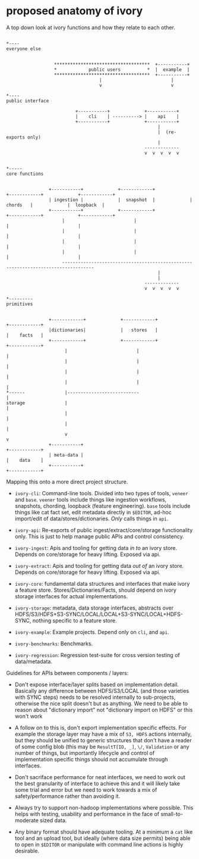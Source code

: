 proposed anatomy of ivory
=========================



A top down look at ivory functions and how they relate to each other.

```

*----
everyone else


                  ************************************  +-----------+
                  *            public users          *  |  example  |
                  ************************************  +-----------+
                                   |                          |
                                   v                          v

*----
public interface

                          +-----------+             +-----------+
                          |    cli    | ----------> |    api    |
                          +-----------+             +-----------+
                                                         |
                                                         |  (re-exports only)
                                                         |
                                                    -------------
                                                    v  v  v  v  v


*-----
core functions


                +-----------+             +------------+             +------------+             +------------+
                | ingestion |             |  snapshot  |             |   chords   |             |  loopback  |
                +-----------+             +------------+             +------------+             +------------+
                     |                          |                          |                          |
                     |                          |                          |                          |
                     |                          |                          |                          |
                     |                          |                          |                          |
                     ----------------------------------------------------------------------------------
                                                         |
                                                         |
                                                    -------------
                                                    v  v  v  v  v

*---------
primitives


                +------------+             +------------+             +------------+
                |dictionaries|             |   stores   |             |    facts   |
                +------------+             +------------+             +------------+
                      |                          |                           |
                      |                          |                           |
                      |                          |                           |
                      |                          |                           |
*------               |---------------------------                           |
storage               |                                                      |
                      |                                                      |
                      |                                                      |
                      v                                                      v
                +-----------+                                         +------------+
                | meta-data |                                         |    data    |
                +-----------+                                         +------------+

```




Mapping this onto a more direct project structure.

 * `ivory-cli`: Command-line tools. Divided into two types of tools, `veneer` and `base`. `veener` tools include things like
                 ingestion workflows, snapshots, chording, loopback (feature engineering). `base` tools include things like cat fact set,
                edit metadata directly in `$EDITOR`, ad-hoc import/edit of data/stores/dictionaries. _Only_ calls things in `api`.

 * `ivory-api`: Re-exports of public ingest/extract/core/storage functionality only. This is just to help manage public APIs and control consistency.

 * `ivory-ingest`: Apis and tooling for getting data _in to_ an ivory store. Depends on core/storage for heavy lifting. Exposed via api.

 * `ivory-extract`: Apis and tooling for getting data _out of_ an ivory store. Depends on core/storage for heavy lifting. Exposed via api.

 * `ivory-core`: fundamental data structures and interfaces that make ivory a feature store. Stores/Dictionaries/Facts, should depend on ivory storage interfaces for
                 actual implementations.

 * `ivory-storage`:  metadata, data storage interfaces, abstracts over HDFS/S3/HDFS+S3-SYNC/LOCAL/LOCAL+S3-SYNC/LOCAL+HDFS-SYNC, nothing specific to a feature store.

 * `ivory-example`: Example projects. Depend only on `cli`, and `api`.

 * `ivory-benchmarks`: Benchmarks.

 * `ivory-regression`: Regression test-suite for cross version testing of data/metadata.


Guidelines for APIs between components / layers:

 * Don't expose interface/layer splits based on implementation detail. Basically any difference between HDFS/S3/LOCAL (and those varieties with SYNC steps) needs to be resolved internally to sub-projects, otherwise the nice split doesn't but as anything. We need to be able to reason about "dictionary import" not "dictionary import on HDFS" or this won't work

 * A follow on to this is, don't export implementation specific effects. For example the storage layer may have a mix of `S3, HDFS` actions internally, but they should be unified to generic structures that don't have a reader of some config blob (this may be `ResultT[IO, _]`, `\/`, `Validation` or any number of things, but importantly lifecycle and control of implementation specific things should not accumulate through interfaces.

 * Don't sacriface performance for neat interfaces, we need to work out the best granularity of interface to achieve this and it will likely take some trial and error but we need to work towards a mix of safety/performance rather than avoiding it.

 * Always try to support non-hadoop implementations where possible. This helps with testing, usability and performance in the face of small-to-moderate sized data.

 * Any binary format should have adequate tooling. At a minimum a `cat` like tool and an upload tool, but ideally (where data size permits) being able to open in `$EDITOR` or manipulate with command line actions is highly desirable.

